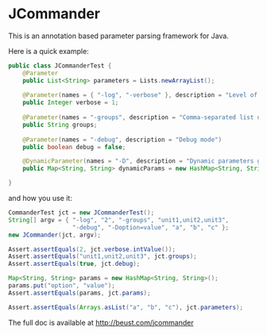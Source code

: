 JCommander
==========

This is an annotation based parameter parsing framework for Java.

Here is a quick example:

```java
public class JCommanderTest {
    @Parameter
    public List<String> parameters = Lists.newArrayList();
 
    @Parameter(names = { "-log", "-verbose" }, description = "Level of verbosity")
    public Integer verbose = 1;
 
    @Parameter(names = "-groups", description = "Comma-separated list of group names to be run")
    public String groups;
 
    @Parameter(names = "-debug", description = "Debug mode")
    public boolean debug = false;

    @DynamicParameter(names = "-D", description = "Dynamic parameters go here")
    public Map<String, String> dynamicParams = new HashMap<String, String>();

}
```

and how you use it:

```java
CommanderTest jct = new JCommanderTest();
String[] argv = { "-log", "2", "-groups", "unit1,unit2,unit3",
                  "-debug", "-Doption=value", "a", "b", "c" };
new JCommander(jct, argv);

Assert.assertEquals(2, jct.verbose.intValue());
Assert.assertEquals("unit1,unit2,unit3", jct.groups);
Assert.assertEquals(true, jct.debug);

Map<String, String> params = new HashMap<String, String>();
params.put("option", "value");
Assert.assertEquals(params, jct.params);

Assert.assertEquals(Arrays.asList("a", "b", "c"), jct.parameters);
```

The full doc is available at http://beust.com/jcommander
